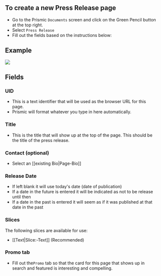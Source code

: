 ## To create a new Press Release page
- Go to the Prismic `Documents` screen and click on the Green Pencil button at the top right.
- Select `Press Release`
- Fill out the fields based on the instructions below:

## Example
![](https://drive.google.com/uc?id=1B0k6yzUP71xyDZqj25e-jeb8APWu3mwE)

## Fields

### UID
- This is a text identifier that will be used as the browser URL for this page. 
- Prismic will format whatever you type in here automatically. 

### Title
- This is the title that will show up at the top of the page. This should be the title of the press release.

### Contact (optional)
- Select an [[existing Bio|Page-Bio]]

### Release Date
- If left blank it will use today's date (date of publication)
- If a date in the future is entered it will be indicated as not to be release until then
- If a date in the past is entered it will seem as if it was published at that date in the past

### Slices
The following slices are available for use:
- [[Text|Slice:-Text]] (Recommended)

### Promo tab
- Fill out the`Promo` tab so that the card for this page that shows up in search and featured is interesting and compelling.